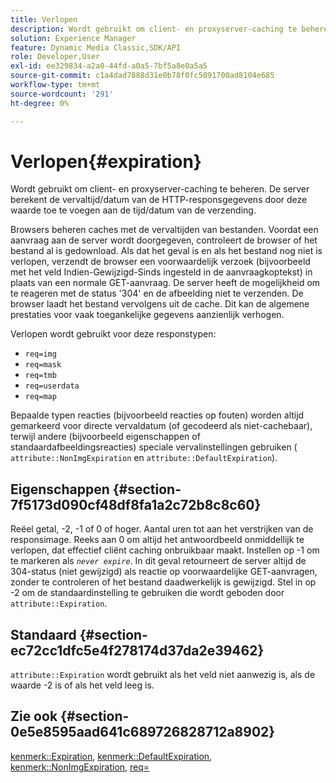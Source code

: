 ```yaml
---
title: Verlopen
description: Wordt gebruikt om client- en proxyserver-caching te beheren. De server berekent de vervaltijd/datum van de HTTP-responsgegevens door deze waarde toe te voegen aan de tijd/datum van de verzending.
solution: Experience Manager
feature: Dynamic Media Classic,SDK/API
role: Developer,User
exl-id: ee329834-a2a0-44fd-a0a5-7bf5a8e0a5a5
source-git-commit: c1a4dad7888d31e0b78f0fc5091700ad8104e685
workflow-type: tm+mt
source-wordcount: '291'
ht-degree: 0%

---
```


# Verlopen{#expiration}

Wordt gebruikt om client- en proxyserver-caching te beheren. De server berekent de vervaltijd/datum van de HTTP-responsgegevens door deze waarde toe te voegen aan de tijd/datum van de verzending.

Browsers beheren caches met de vervaltijden van bestanden. Voordat een aanvraag aan de server wordt doorgegeven, controleert de browser of het bestand al is gedownload. Als dat het geval is en als het bestand nog niet is verlopen, verzendt de browser een voorwaardelijk verzoek (bijvoorbeeld met het veld Indien-Gewijzigd-Sinds ingesteld in de aanvraagkoptekst) in plaats van een normale GET-aanvraag. De server heeft de mogelijkheid om te reageren met de status &#39;304&#39; en de afbeelding niet te verzenden. De browser laadt het bestand vervolgens uit de cache. Dit kan de algemene prestaties voor vaak toegankelijke gegevens aanzienlijk verhogen.

Verlopen wordt gebruikt voor deze responstypen:

* `req=img`
* `req=mask`
* `req=tmb`
* `req=userdata`
* `req=map`

Bepaalde typen reacties (bijvoorbeeld reacties op fouten) worden altijd gemarkeerd voor directe vervaldatum (of gecodeerd als niet-cachebaar), terwijl andere (bijvoorbeeld eigenschappen of standaardafbeeldingsreacties) speciale vervalinstellingen gebruiken ( `attribute::NonImgExpiration` en `attribute::DefaultExpiration`).

## Eigenschappen {#section-7f5173d090cf48df8fa1a2c72b8c8c60}

Reëel getal, -2, -1 of 0 of hoger. Aantal uren tot aan het verstrijken van de responsimage. Reeks aan 0 om altijd het antwoordbeeld onmiddellijk te verlopen, dat effectief cliënt caching onbruikbaar maakt. Instellen op -1 om te markeren als *`never expire`*. In dit geval retourneert de server altijd de 304-status (niet gewijzigd) als reactie op voorwaardelijke GET-aanvragen, zonder te controleren of het bestand daadwerkelijk is gewijzigd. Stel in op -2 om de standaardinstelling te gebruiken die wordt geboden door `attribute::Expiration`.

## Standaard {#section-ec72cc1dfc5e4f278174d37da2e39462}

`attribute::Expiration` wordt gebruikt als het veld niet aanwezig is, als de waarde -2 is of als het veld leeg is.

## Zie ook {#section-0e5e8595aad641c689726828712a8902}

[kenmerk::Expiration](../../../../../../is-api/image-catalog/image-serving-api-ref/c-image-catalog-reference/c-attributes-reference/r-expiration.md#reference-a0bf4686425d4e00b8014c4950fb62b7), [kenmerk::DefaultExpiration](../../../../../../is-api/image-catalog/image-serving-api-ref/c-image-catalog-reference/c-attributes-reference/r-defaultexpiration.md#reference-0526166fab654fceb243b75d1ea4f0cf), [kenmerk::NonImgExpiration](../../../../../../is-api/image-catalog/image-serving-api-ref/c-image-catalog-reference/c-attributes-reference/r-nonimgexpiration.md#reference-a8066cd0d24b4ea98100ade4821f1f9d), [req=](../../../../../../is-api/http-ref/image-serving-api-ref/c-http-protocol-reference/c-command-reference/r-req/r-req.md#reference-907cdb4a97034db7ad94695f25552e76)
